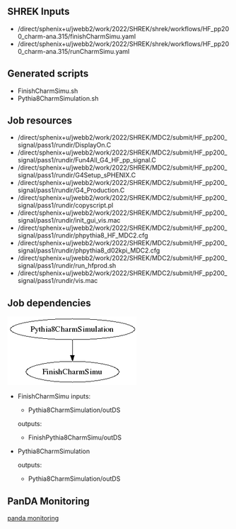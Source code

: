 ## SHREK Inputs
- /direct/sphenix+u/jwebb2/work/2022/SHREK/shrek/workflows/HF_pp200_charm-ana.315/finishCharmSimu.yaml
- /direct/sphenix+u/jwebb2/work/2022/SHREK/shrek/workflows/HF_pp200_charm-ana.315/runCharmSimu.yaml
## Generated scripts
- FinishCharmSimu.sh
- Pythia8CharmSimulation.sh
## Job resources
- /direct/sphenix+u/jwebb2/work/2022/SHREK/MDC2/submit/HF_pp200_signal/pass1/rundir/DisplayOn.C
- /direct/sphenix+u/jwebb2/work/2022/SHREK/MDC2/submit/HF_pp200_signal/pass1/rundir/Fun4All_G4_HF_pp_signal.C
- /direct/sphenix+u/jwebb2/work/2022/SHREK/MDC2/submit/HF_pp200_signal/pass1/rundir/G4Setup_sPHENIX.C
- /direct/sphenix+u/jwebb2/work/2022/SHREK/MDC2/submit/HF_pp200_signal/pass1/rundir/G4_Production.C
- /direct/sphenix+u/jwebb2/work/2022/SHREK/MDC2/submit/HF_pp200_signal/pass1/rundir/copyscript.pl
- /direct/sphenix+u/jwebb2/work/2022/SHREK/MDC2/submit/HF_pp200_signal/pass1/rundir/init_gui_vis.mac
- /direct/sphenix+u/jwebb2/work/2022/SHREK/MDC2/submit/HF_pp200_signal/pass1/rundir/phpythia8_HF_MDC2.cfg
- /direct/sphenix+u/jwebb2/work/2022/SHREK/MDC2/submit/HF_pp200_signal/pass1/rundir/phpythia8_d02kpi_MDC2.cfg
- /direct/sphenix+u/jwebb2/work/2022/SHREK/MDC2/submit/HF_pp200_signal/pass1/rundir/run_hfprod.sh
- /direct/sphenix+u/jwebb2/work/2022/SHREK/MDC2/submit/HF_pp200_signal/pass1/rundir/vis.mac
## Job dependencies
![Workflow graph](workflow.png)
- FinishCharmSimu
  inputs:
  - Pythia8CharmSimulation/outDS

  outputs:
  - FinishPythia8CharmSimu/outDS
- Pythia8CharmSimulation

  outputs:
  - Pythia8CharmSimulation/outDS
## PanDA Monitoring
[panda monitoring](https://panda-doma.cern.ch/tasks/?taskname=user.jwebb2.sP22s-hfcharm-signal-test5_*)
